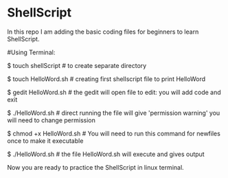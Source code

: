 # ShellScript
In this repo I am adding the basic coding files for beginners to learn ShellScript.

#Using Terminal:

$ touch shellScript        # to create separate directory

$ touch HelloWord.sh       # creating first shellscript file to print HelloWord

$ gedit HelloWord.sh       # the gedit will open file to edit: you will add code and exit

$ ./HelloWord.sh           # direct running the file will give 'permission warning' you will need to change permission

$ chmod +x HelloWord.sh    # You will need to run this command for newfiles once to make it executable

$ ./HelloWord.sh           # the file HelloWord.sh will execute and gives output

Now you are ready to practice the ShellScript in linux terminal.
